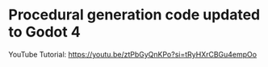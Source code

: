 # Procedural generation code updated to Godot 4


YouTube Tutorial: https://youtu.be/ztPbGyQnKPo?si=tRyHXrCBGu4empOo
